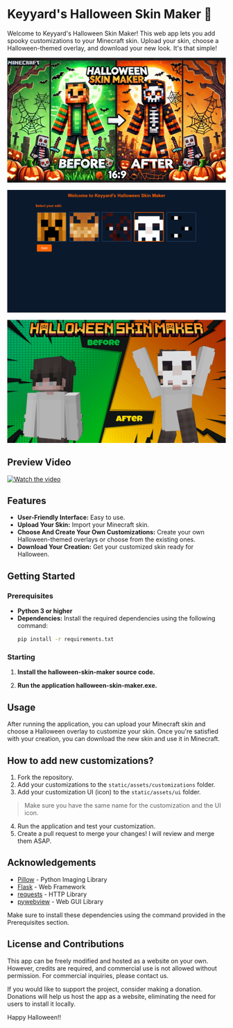 # Keyyard's Halloween Skin Maker 🎃

Welcome to Keyyard's Halloween Skin Maker! This web app lets you add spooky customizations to your Minecraft skin. Upload your skin, choose a Halloween-themed overlay, and download your new look. It's that simple!


![Halloween Skin Transformation](static/medias/halloween1.png)

![Halloween Skin App](static/medias/halloween3.png)

![Halloween Skin App](static/medias/halloween4.png)

## Preview Video

[![Watch the video](http://i3.ytimg.com/vi/1D-TqhQWd3k?si=gxfcN9kuKl_0-ty6/hqdefault.jpg)](https://youtu.be/1D-TqhQWd3k?si=gxfcN9kuKl_0-ty6)

## Features

- **User-Friendly Interface:** Easy to use.
- **Upload Your Skin:** Import your Minecraft skin.
- **Choose And Create Your Own Customizations:** Create your own Halloween-themed overlays or choose from the existing ones.
- **Download Your Creation:** Get your customized skin ready for Halloween.

## Getting Started

### Prerequisites

- **Python 3 or higher**
- **Dependencies:** Install the required dependencies using the following command:
  ```bash
  pip install -r requirements.txt
  ```
### Starting

1. **Install the halloween-skin-maker source code.**

2. **Run the application halloween-skin-maker.exe.**

## Usage
After running the application, you can upload your Minecraft skin and choose a Halloween overlay to customize your skin. Once you're satisfied with your creation, you can download the new skin and use it in Minecraft.

## How to add new customizations?

1. Fork the repository.
2. Add your customizations to the `static/assets/customizations` folder.
3. Add your customization UI (icon) to the `static/assets/ui` folder.
> Make sure you have the same name for the customization and the UI icon.
4. Run the application and test your customization.
5. Create a pull request to merge your changes! I will review and merge them ASAP.

## Acknowledgements

- [Pillow](https://python-pillow.org/) - Python Imaging Library
- [Flask](https://flask.palletsprojects.com/) - Web Framework
- [requests](https://docs.python-requests.org/) - HTTP Library
- [pywebview](https://pywebview.flowrl.com/) - Web GUI Library

Make sure to install these dependencies using the command provided in the Prerequisites section.

## License and Contributions

This app can be freely modified and hosted as a website on your own. However, credits are required, and commercial use is not allowed without permission. For commercial inquiries, please contact us.

If you would like to support the project, consider making a donation. Donations will help us host the app as a website, eliminating the need for users to install it locally.

Happy Halloween!!
